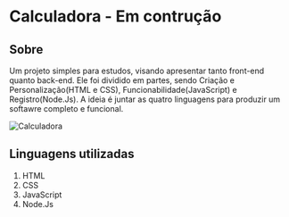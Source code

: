 # Calculadora - Em contrução

<h2>Sobre</h2>
<p>Um projeto simples para estudos, visando apresentar tanto front-end quanto back-end. Ele foi dividido em partes, sendo Criação e Personalização(HTML e CSS), Funcionabilidade(JavaScript) e Registro(Node.Js). A ideia é juntar as quatro linguagens para produzir um softawre completo e funcional. </p>

<img src="C:\Users\heli0\OneDrive\Imagens\Capturas de tela\Calculadora" alt="Calculadora">

<h2>Linguagens utilizadas</h2>
<ol>
  <li>HTML</li>
  <li>CSS</li>
  <li>JavaScript</li>
  <li>Node.Js</li>
</ol>
